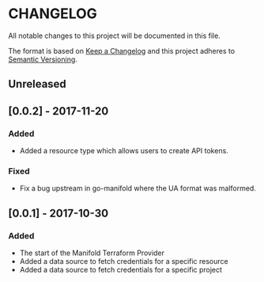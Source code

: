 # CHANGELOG

All notable changes to this project will be documented in this file.

The format is based on [Keep a Changelog](http://keepachangelog.com/)
and this project adheres to [Semantic Versioning](http://semver.org/).

## Unreleased

## [0.0.2] - 2017-11-20

### Added

- Added a resource type which allows users to create API tokens.

### Fixed

- Fix a bug upstream in go-manifold where the UA format was malformed.

## [0.0.1] - 2017-10-30

### Added

- The start of the Manifold Terraform Provider
- Added a data source to fetch credentials for a specific resource
- Added a data source to fetch credentials for a specific project
